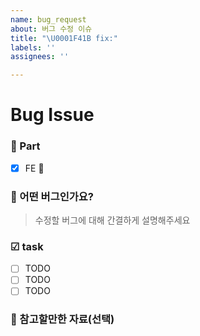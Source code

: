 ```yaml
---
name: bug_request
about: 버그 수정 이슈
title: "\U0001F41B fix:"
labels: ''
assignees: ''

---
```


# Bug Issue
### 🎨 Part
- [x] FE 🌵

### 🐛 어떤 버그인가요?
> 수정할 버그에 대해 간결하게 설명해주세요

### ☑ task
- [ ] TODO
- [ ] TODO
- [ ] TODO

### 🔎 참고할만한 자료(선택)

